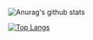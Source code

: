 ![Anurag's github stats](https://github-readme-stats.vercel.app/api?username=poswood&show_icons=true&theme=locale)

[![Top Langs](https://github-readme-stats.vercel.app/api/top-langs/?username=poswood&layout=compact)](https://github.com/anuraghazra/github-readme-stats)
